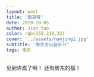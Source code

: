 ```yaml
---
layout: post
title: '南京呀'
date: 2019-10-05
author: Jian Yao
color: rgb(255,210,32)
cover: '../assets/nanjing1.jpg'
subtitle: '南京方山音乐节'
tags: 南京
---
```

见到许嵩了啊！ 还有房东的猫！
